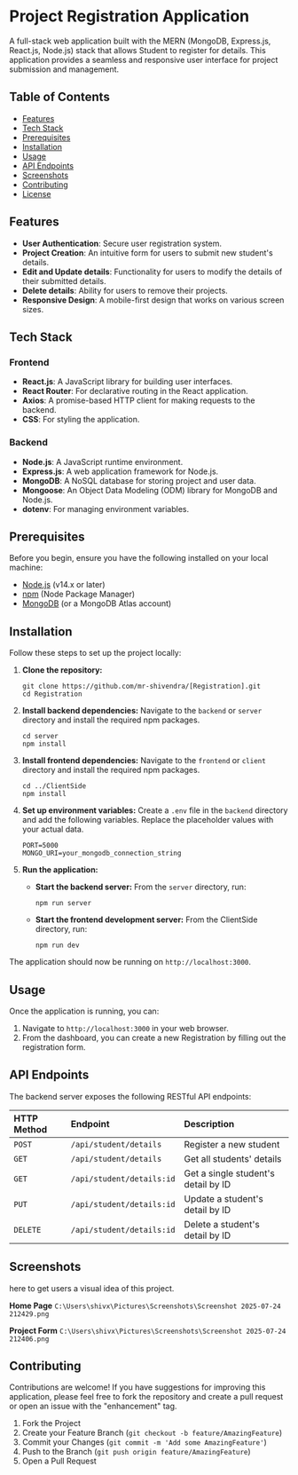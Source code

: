 
# Project Registration Application

A full-stack web application built with the MERN (MongoDB, Express.js, React.js, Node.js) stack that allows Student to register for details. This application provides a seamless and responsive user interface for project submission and management.

## Table of Contents

- [Features](#features)
- [Tech Stack](#tech-stack)
- [Prerequisites](#prerequisites)
- [Installation](#installation)
- [Usage](#usage)
- [API Endpoints](#api-endpoints)
- [Screenshots](#screenshots)
- [Contributing](#contributing)
- [License](#license)

## Features

-   **User Authentication**: Secure user registration system.
-   **Project Creation**: An intuitive form for users to submit new student's details.
-   **Edit and Update details**: Functionality for users to modify the details of their submitted details.
-   **Delete details**: Ability for users to remove their projects.
-   **Responsive Design**: A mobile-first design that works on various screen sizes.

## Tech Stack

### Frontend

-   **React.js**: A JavaScript library for building user interfaces.
-   **React Router**: For declarative routing in the React application.
-   **Axios**: A promise-based HTTP client for making requests to the backend.
-   **CSS**: For styling the application.

### Backend

-   **Node.js**: A JavaScript runtime environment.
-   **Express.js**: A web application framework for Node.js.
-   **MongoDB**: A NoSQL database for storing project and user data.
-   **Mongoose**: An Object Data Modeling (ODM) library for MongoDB and Node.js.
-   **dotenv**: For managing environment variables.

## Prerequisites

Before you begin, ensure you have the following installed on your local machine:

-   [Node.js](https://nodejs.org/en/) (v14.x or later)
-   [npm](https://www.npmjs.com/) (Node Package Manager)
-   [MongoDB](https://www.mongodb.com/try/download/community) (or a MongoDB Atlas account)

## Installation

Follow these steps to set up the project locally:

1.  **Clone the repository:**
    ```
    git clone https://github.com/mr-shivendra/[Registration].git
    cd Registration
    ```

2.  **Install backend dependencies:**
    Navigate to the `backend` or `server` directory and install the required npm packages.
    ```
    cd server
    npm install
    ```

3.  **Install frontend dependencies:**
    Navigate to the `frontend` or `client` directory and install the required npm packages.
    ```
    cd ../ClientSide
    npm install
    ```

4.  **Set up environment variables:**
    Create a `.env` file in the `backend` directory and add the following variables. Replace the placeholder values with your actual data.
    ```
    PORT=5000
    MONGO_URI=your_mongodb_connection_string
    ```

5.  **Run the application:**
    -   **Start the backend server:** From the `server` directory, run:
        ```
        npm run server
        ```
    -   **Start the frontend development server:** From the ClientSide directory, run:
        ```
        npm run dev
        ```

The application should now be running on `http://localhost:3000`.

## Usage

Once the application is running, you can:
1.  Navigate to `http://localhost:3000` in your web browser.
2.  From the dashboard, you can create a new Registration by filling out the registration form.

## API Endpoints

The backend server exposes the following RESTful API endpoints:

| HTTP Method | Endpoint            | Description                  |
| :---------- | :------------------ | :--------------------------- |
| `POST`      | `/api/student/details` | Register a new student      |
| `GET`       | `/api/student/details`       | Get all students' details             |
| `GET`       | `/api/student/details:id`   | Get a single student's detail by ID   |
| `PUT`       | `/api/student/details:id`   | Update a student's detail by ID       |
| `DELETE`    | `/api/student/details:id`   | Delete a student's detail by ID       |

## Screenshots

 here to get users a visual idea of this project.

**Home Page**
`C:\Users\shivx\Pictures\Screenshots\Screenshot 2025-07-24 212429.png`

**Project Form**
`C:\Users\shivx\Pictures\Screenshots\Screenshot 2025-07-24 212406.png`

## Contributing

Contributions are welcome! If you have suggestions for improving this application, please feel free to fork the repository and create a pull request or open an issue with the "enhancement" tag.

1.  Fork the Project
2.  Create your Feature Branch (`git checkout -b feature/AmazingFeature`)
3.  Commit your Changes (`git commit -m 'Add some AmazingFeature'`)
4.  Push to the Branch (`git push origin feature/AmazingFeature`)
5.  Open a Pull Request
